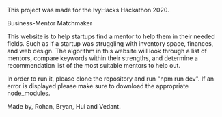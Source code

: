 This project was made for the IvyHacks Hackathon 2020.

Business-Mentor Matchmaker

This website is to help startups find a mentor to help them in their needed fields. Such as if a startup was struggling with inventory space, finances, and web design. The algorithm in this website will look through a list of mentors, compare keywords within their strengths, and determine a recommendation list of the most suitable mentors to help out.

In order to run it, please clone the repository and run "npm run dev". If an error is displayed please make sure to download the appropriate node_modules.

Made by,
Rohan, Bryan, Hui and Vedant. 
